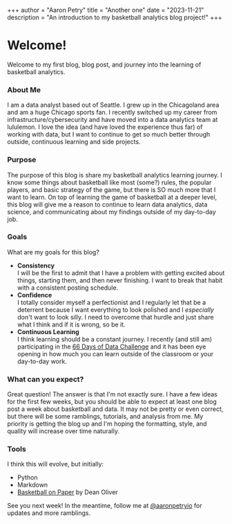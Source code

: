 +++
author = "Aaron Petry"
title = "Another one"
date = "2023-11-21"
description = "An introduction to my basketball analytics blog project!"
+++

# Welcome!
Welcome to my first blog, blog post, and journey into the learning of basketball analytics. 

### About Me
I am a data analyst based out of Seattle. I grew up in the Chicagoland area and am a huge Chicago sports fan. I recently switched up my career from infrastructure/cybersecurity and have moved into a data analytics team at lululemon. I love the idea (and have loved the experience thus far) of working with data, but I want to continue to get so much better through outside, continuous learning and side projects. 

### Purpose
The purpose of this blog is share my basketball analytics learning journey. I know some things about basketball like most (some?) rules, the popular players, and basic strategy of the game, but there is SO much more that I want to learn. On top of learning the game of basketball at a deeper level, this blog will give me a reason to continue to learn data analytics, data science, and communicating about my findings outside of my day-to-day job.  

### Goals 
What are my goals for this blog? 

- **Consistency**  
	I will be the first to admit that I have a problem with getting excited about things, starting them, and then never finishing. I want to break that habit with a consistent posting schedule. 
- **Confidence**  
	I totally consider myself a perfectionist and I regularly let that be a deterrent because I want everything to look polished and I *especially* don't want to look silly. I need to overcome that hurdle and just share what I think and if it is wrong, so be it. 
- **Continuous Learning**  
	I think learning should be a constant journey. I recently (and still am) participating in the [66 Days of Data Challenge] and it has been eye opening in how much you can learn outside of the classroom or your day-to-day work. 

### What can you expect? 
Great question! The answer is that I'm not exactly sure. I have a few ideas for the first few weeks, but you should be able to expect at least one blog post a week about basketball and data. It may not be pretty or even correct, but there will be some ramblings, tutorials, and analysis from me. My priority is getting the blog up and I'm hoping the formatting, style, and quality will increase over time naturally. 

### Tools
I think this will evolve, but initially:  

- Python
- Markdown
- [Basketball on Paper] by Dean Oliver

See you next week! In the meantime, follow me at [@aaronpetryio] for updates and more ramblings. 

[66 Days of Data Challenge]: https://www.youtube.com/watch?v=qV_AlRwhI3I
[Basketball on Paper]: https://www.amazon.com/Basketball-Paper-Rules-Performance-Analysis/dp/1574886886
[@aaronpetryio]: https://twitter.com/aaronpetryio